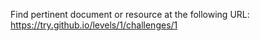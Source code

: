 Find pertinent document or resource at the following URL:
https://try.github.io/levels/1/challenges/1
